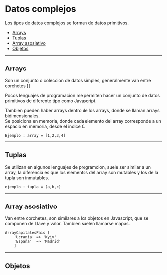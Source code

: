 # Datos complejos

Los tipos de datos complejos se forman de datos primitivos.

+ [Arrays](#arrays)
+ [Tuplas](#tuplas)
+ [Array asosiativo](#array-asosiativo)
+ [Objetos](#objetos)
---
## Arrays

Son un conjunto o coleccion de datos simples, generalmente van entre corchetes []  

Pocos lenguajes de programacion me permiten hacer un conjunto de datos primitivos de diferente tipo como Javascript.  

Tambien pueden haber arrays dentro de los arrays, donde se llaman arrays bidimensionales.  
Se posiciona en memoria, donde cada elemento del array corresponde a un espacio en memoria, desde el indice 0.

    Ejemplo : array = [1,2,3,4]
---
## Tuplas

Se utilizan en algunos lenguajes de programcion, suele ser similar a un array, la diferencia es que los elementos del array son mutables y los de la tupla son inmutables. 

    ejemplo : tupla = (a,b,c)
---
## Array asosiativo

Van entre corchetes, son similares a los objetos en Javascript, que se componen de Llave y valor. Tambien suelen llamarse mapas.

    ArrayCapitalesPais [
        'Ucrania' => 'Kyiv'
        'España'  => 'Madrid'
        ]
---
## Objetos 



